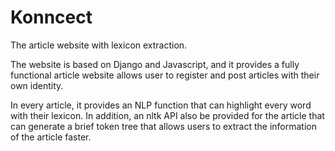 # Konncect
The article website with lexicon extraction.</br>

The website is based on Django and Javascript, and it provides a fully functional article website allows user to register and post articles with their own identity. </br>

In every article, it provides an NLP function that can highlight every word with their lexicon. In addition, an nltk API also be provided for the article that can generate a brief token tree that allows users to extract the information of the article faster.
